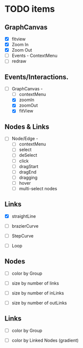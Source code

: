 # TODO items 


## GraphCanvas
- [x] fitview 
- [x] Zoom In 
- [x] Zoom Out 
- [ ] Events - ContextMenu
- [ ] redraw 

## Events/Interactions.
- [ ] GraphCanvas - 
    - [ ] contextMenu
    - [x] zoomIn
    - [x] zoomOut
    - [x] fitView
 
## Nodes & Links 
- [ ] Node/Edge - 
    - [ ] contextMenu
    - [ ] select
    - [ ] deSelect
    - [ ] click
    - [ ] dragStart
    - [ ] dragEnd 
    - [ ] dragging 
    - [ ] hover
    - [ ] multi-select nodes

## Links 
- [x] straightLine
- [ ] brazierCurve
- [ ] StepCurve 
- [ ] Loop 


## Nodes 
- [ ] color by Group 
- [ ] size by number of links 
- [ ] size by number of inLinks 
- [ ] size by number of outLinks  
 

 ## Links
- [ ] color by Group
- [ ] color by Linked Nodes (gradient)

